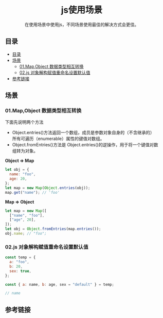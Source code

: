 <div align="center">
  <h1>js使用场景</h1>
  <p>在使用场景中使用js，不同场景使用最佳的解决方式会更佳。</p>
</div>

## 目录

- [目录](#目录)
- [场景](#场景)
  - [01.Map,Object 数据类型相互转换](#01mapobject-数据类型相互转换)
  - [02.js 对象解构赋值重命名设置默认值](#02js-对象解构赋值重命名设置默认值)
- [参考链接](#参考链接)

## 场景

### 01.Map,Object 数据类型相互转换

下面先说明两个方法

- Object.entries()方法返回一个数组，成员是参数对象自身的（不含继承的）所有可遍历（enumerable）属性的键值对数组。
- Object.fromEntries()方法是 Object.entries()的逆操作，用于将一个键值对数组转为对象。

**Object => Map**

```js
let obj = {
  name: "foo",
  age: 20,
};
let map = new Map(Object.entries(obj));
map.get("name"); // 'foo'
```

**Map => Object**

```js
let map = new Map([
  ["name", "foo"],
  ["age", 20],
]);
let obj = Object.fromEntries(map.entries());
obj.name; // "foo";
```

### 02.js 对象解构赋值重命名设置默认值

```js
const temp = {
  a: "foo",
  b: 20,
  sex: true,
};

const { a: name, b: age, sex = "default" } = temp;

// name
```

## 参考链接
